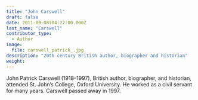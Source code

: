 ```yaml
---
title: "John Carswell"
draft: false
date: 2011-09-08T04:22:00.000Z
last_name: "Carswell"
contributor_type:
  - Author
image:
  file: carswell_patrick_.jpg
description: "20th century British author, biographer and historian"
weight:
---
```


John Patrick Carswell (1918–1997), British author, biographer, and historian, attended St. John’s College, Oxford University. He worked as a civil servant for many years. Carswell passed away in 1997.

